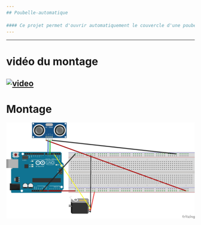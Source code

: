 ```yaml
---
## Poubelle-automatique

#### Ce projet permet d'ouvrir automatiquement le couvercle d'une poubelle.
---
```


---
# vidéo du montage
[![video](https://drive.google.com/open?id=1xSuzQbIytNH0cMay-oF3Uvymxgk5Ut2z)](https://drive.google.com/open?id=1xSuzQbIytNH0cMay-oF3Uvymxgk5Ut2z)
---

# Montage

![SCHEMA](Schema-poubelle-automatique_bb.jpg)
